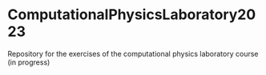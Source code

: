 # ComputationalPhysicsLaboratory2023
Repository for the exercises of the computational physics laboratory course (in progress)
